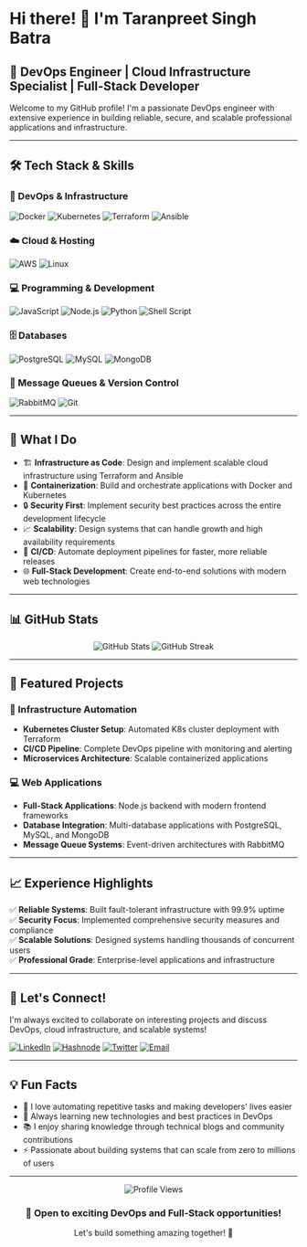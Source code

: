 # Hi there! 👋 I'm Taranpreet Singh Batra

## 🚀 DevOps Engineer | Cloud Infrastructure Specialist | Full-Stack Developer

Welcome to my GitHub profile! I'm a passionate DevOps engineer with extensive experience in building reliable, secure, and scalable professional applications and infrastructure.

---

## 🛠️ Tech Stack & Skills

### 🔧 DevOps & Infrastructure
![Docker](https://img.shields.io/badge/Docker-2496ED?style=for-the-badge&logo=docker&logoColor=white)
![Kubernetes](https://img.shields.io/badge/Kubernetes-326CE5?style=for-the-badge&logo=kubernetes&logoColor=white)
![Terraform](https://img.shields.io/badge/Terraform-623CE4?style=for-the-badge&logo=terraform&logoColor=white)
![Ansible](https://img.shields.io/badge/Ansible-EE0000?style=for-the-badge&logo=ansible&logoColor=white)

### ☁️ Cloud & Hosting
![AWS](https://img.shields.io/badge/AWS-FF9900?style=for-the-badge&logo=amazonaws&logoColor=white)
![Linux](https://img.shields.io/badge/Linux-FCC624?style=for-the-badge&logo=linux&logoColor=black)

### 💻 Programming & Development
![JavaScript](https://img.shields.io/badge/JavaScript-F7DF1E?style=for-the-badge&logo=javascript&logoColor=black)
![Node.js](https://img.shields.io/badge/Node.js-339933?style=for-the-badge&logo=nodedotjs&logoColor=white)
![Python](https://img.shields.io/badge/Python-3776AB?style=for-the-badge&logo=python&logoColor=white)
![Shell Script](https://img.shields.io/badge/Shell_Script-121011?style=for-the-badge&logo=gnu-bash&logoColor=white)

### 🗄️ Databases
![PostgreSQL](https://img.shields.io/badge/PostgreSQL-316192?style=for-the-badge&logo=postgresql&logoColor=white)
![MySQL](https://img.shields.io/badge/MySQL-005C84?style=for-the-badge&logo=mysql&logoColor=white)
![MongoDB](https://img.shields.io/badge/MongoDB-4EA94B?style=for-the-badge&logo=mongodb&logoColor=white)

### 🔄 Message Queues & Version Control
![RabbitMQ](https://img.shields.io/badge/RabbitMQ-FF6600?style=for-the-badge&logo=rabbitmq&logoColor=white)
![Git](https://img.shields.io/badge/Git-F05032?style=for-the-badge&logo=git&logoColor=white)

---

## 🎯 What I Do

- 🏗️ **Infrastructure as Code**: Design and implement scalable cloud infrastructure using Terraform and Ansible
- 🐳 **Containerization**: Build and orchestrate applications with Docker and Kubernetes
- 🔒 **Security First**: Implement security best practices across the entire development lifecycle
- 📈 **Scalability**: Design systems that can handle growth and high availability requirements
- 🚀 **CI/CD**: Automate deployment pipelines for faster, more reliable releases
- 🌐 **Full-Stack Development**: Create end-to-end solutions with modern web technologies

---

## 📊 GitHub Stats

<div align="center">
  <img src="https://github-readme-stats.vercel.app/api?username=12taran&show_icons=true&theme=radical" alt="GitHub Stats" />
  <img src="https://github-readme-streak-stats.herokuapp.com/?user=12taran&theme=radical" alt="GitHub Streak" />
</div>

---

## 🌟 Featured Projects

### 🚀 Infrastructure Automation
- **Kubernetes Cluster Setup**: Automated K8s cluster deployment with Terraform
- **CI/CD Pipeline**: Complete DevOps pipeline with monitoring and alerting
- **Microservices Architecture**: Scalable containerized applications

### 💻 Web Applications
- **Full-Stack Applications**: Node.js backend with modern frontend frameworks
- **Database Integration**: Multi-database applications with PostgreSQL, MySQL, and MongoDB
- **Message Queue Systems**: Event-driven architectures with RabbitMQ

---

## 📈 Experience Highlights

✅ **Reliable Systems**: Built fault-tolerant infrastructure with 99.9% uptime  
✅ **Security Focus**: Implemented comprehensive security measures and compliance  
✅ **Scalable Solutions**: Designed systems handling thousands of concurrent users  
✅ **Professional Grade**: Enterprise-level applications and infrastructure  

---

## 🤝 Let's Connect!

I'm always excited to collaborate on interesting projects and discuss DevOps, cloud infrastructure, and scalable systems!

[![LinkedIn](https://img.shields.io/badge/LinkedIn-0077B5?style=for-the-badge&logo=linkedin&logoColor=white)](https://www.linkedin.com/in/taranpreet-batra/)
[![Hashnode](https://img.shields.io/badge/Hashnode-2962FF?style=for-the-badge&logo=hashnode&logoColor=white)](https://hashnode.com/@TaranpreetS)
[![Twitter](https://img.shields.io/badge/Twitter-1DA1F2?style=for-the-badge&logo=twitter&logoColor=white)](https://x.com/taran43604)
[![Email](https://img.shields.io/badge/Email-D14836?style=for-the-badge&logo=gmail&logoColor=white)](mailto:taranpreetbatra12@gmail.com)

---

## 💡 Fun Facts

- 🔧 I love automating repetitive tasks and making developers' lives easier
- 🌱 Always learning new technologies and best practices in DevOps
- 📚 I enjoy sharing knowledge through technical blogs and community contributions
- ⚡ Passionate about building systems that can scale from zero to millions of users

---

<div align="center">
  <img src="https://komarev.com/ghpvc/?username=12taran&color=blueviolet&style=flat-square&label=Profile+Views" alt="Profile Views" />
</div>

<div align="center">
  <h3>💼 Open to exciting DevOps and Full-Stack opportunities!</h3>
  <p>Let's build something amazing together! 🚀</p>
</div>
